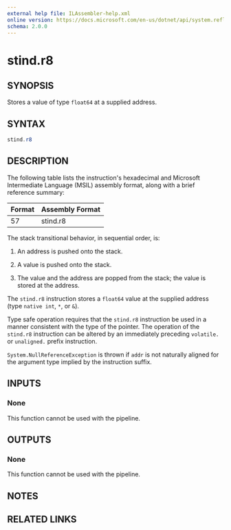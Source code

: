 ```yaml
---
external help file: ILAssembler-help.xml
online version: https://docs.microsoft.com/en-us/dotnet/api/system.reflection.emit.opcodes.stind_r8
schema: 2.0.0
---
```


# stind.r8

## SYNOPSIS

Stores a value of type `float64` at a supplied address.

## SYNTAX

```powershell
stind.r8
```

## DESCRIPTION

The following table lists the instruction's hexadecimal and Microsoft Intermediate Language (MSIL) assembly format, along with a brief reference summary:

| Format | Assembly Format |
| ------ | --------------- |
| 57     | stind.r8        |

 The stack transitional behavior, in sequential order, is:

1.  An address is pushed onto the stack.

2.  A value is pushed onto the stack.

3.  The value and the address are popped from the stack; the value is stored at the address.

 The `stind.r8` instruction stores a `float64` value at the supplied address (type `native int`, `*`, or `&`).

 Type safe operation requires that the `stind.r8` instruction be used in a manner consistent with the type of the pointer. The operation of the `stind.r8` instruction can be altered by an immediately preceding `volatile.` or `unaligned.` prefix instruction.

 `System.NullReferenceException` is thrown if `addr` is not naturally aligned for the argument type implied by the instruction suffix.

## INPUTS

### None

This function cannot be used with the pipeline.

## OUTPUTS

### None

This function cannot be used with the pipeline.

## NOTES

## RELATED LINKS
